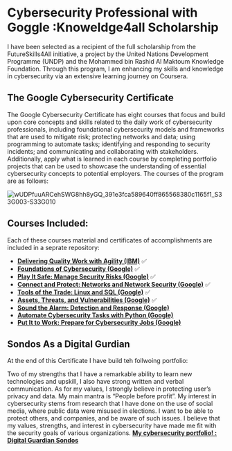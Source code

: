 # Cybersecurity Professional with Goggle :Knoweldge4all Scholarship
I have been selected as a recipient of the full scholarship from the FutureSkills4All initiative, a project by the United Nations Development Programme (UNDP) and the Mohammed bin Rashid Al Maktoum Knowledge Foundation. Through this program, I am enhancing my skills and knowledge in cybersecurity via an extensive learning journey on Coursera.

## The Google Cybersecurity Certificate
The Google Cybersecurity Certificate has eight courses that focus and build upon core concepts and skills related to the daily work of cybersecurity professionals, including foundational cybersecurity models and frameworks that are used to mitigate risk; protecting networks and data; using programming to automate tasks; identifying and responding to security incidents; and communicating and collaborating with stakeholders. Additionally, apply what is learned in each course by completing portfolio projects that can be used to showcase the understanding of essential cybersecurity concepts to potential employers. The courses of the program are as follows: 

![wUDPfuuARCehSWG8hh8yGQ_391e3fca589640ff865568380c1165f1_S33G003-S33G010](https://github.com/user-attachments/assets/1109190a-94f8-44b2-9bef-610166d83082)


## Courses Included:
Each of these courses material and certificates of accomplishments are included in a seprate repository: 
- **[Delivering Quality Work with Agility (IBM)](https://github.com/sondosaabed/Delivering-Quality-Work-with-Agility)** ✅
- **[Foundations of Cybersecurity (Google)](https://github.com/sondosaabed/Foundations-of-Cybersecurity)** ✅
- **[Play It Safe: Manage Security Risks (Google)](https://github.com/sondosaabed/Manage-Security-Risks)** ✅
- **[Connect and Protect: Networks and Network Security (Google)](https://github.com/sondosaabed/Networks-and-Network-Security)** ✅
- **[Tools of the Trade: Linux and SQL (Google)](https://github.com/sondosaabed/Tools-of-the-Trade-Linux-and-SQL)** ✅
- **[Assets, Threats, and Vulnerabilities (Google)](https://github.com/sondosaabed/Assets-Threats-and-Vulnerabilities)** ✅
- **[Sound the Alarm: Detection and Response (Google)](https://github.com/sondosaabed/Detection-and-Response)**
- **[Automate Cybersecurity Tasks with Python (Google)]()**
- **[Put It to Work: Prepare for Cybersecurity Jobs (Google)]()**



## Sondos As a Digital Gurdian
At the end of this Certificate I have build teh follwoing portfolio:

Two of my strengths that I have a remarkable ability to learn new technologies and upskill, I also have strong written and verbal communication. As for my values, I strongly believe in protecting user’s privacy and data. My main mantra is “People before profit”. My interest in cybersecurity stems from research that I have done on the use of social media, where public data were misused in elections. I want to be able to protect others, and companies, and be aware of such issues. I believe that my values, strengths, and interest in cybersecurity have made me fit with the security goals of various organizations. 
**[ My cybersecurity portfolio! : Digital Guardian Sondos](https://github.com/sondosaabed/Digital-Guardian-Sondos)**
